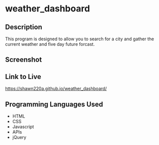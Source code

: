 # weather_dashboard

## Description

This program is designed to allow you to search for a city and gather the current weather and five day future forcast.

## Screenshot

## Link to Live

https://shawn220a.github.io/weather_dashboard/

## Programming Languages Used

* HTML
* CSS
* Javascript
* APIs
* jQuery